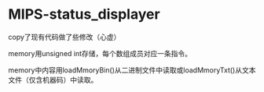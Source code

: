# MIPS-status_displayer
copy了现有代码做了些修改（心虚）

memory用unsigned int存储，每个数组成员对应一条指令。

memory中内容用loadMmoryBin()从二进制文件中读取或loadMmoryTxt()从文本文件（仅含机器码）中读取。
